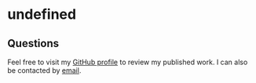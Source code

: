 # undefined

  ## Questions
  Feel free to visit my [GitHub profile](https://github.com/amaragh) to review my published work. I can also be contacted by [email](mailto:maraghaleca@gmail.com). 
